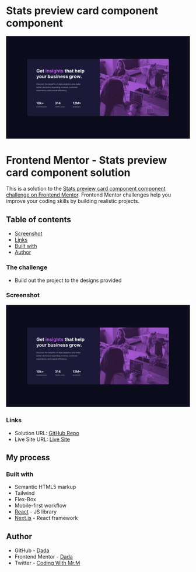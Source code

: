 # Stats preview card component component

![Design preview for the Profile card component coding challenge](./public/images/preview.jpg)

# Frontend Mentor - Stats preview card component solution

This is a solution to the [Stats preview card component component challenge on Frontend Mentor](https://www.frontendmentor.io/challenges/stats-preview-card-component-8JqbgoU62). Frontend Mentor challenges help you improve your coding skills by building realistic projects.

## Table of contents

- [Screenshot](#screenshot)
- [Links](#links)
- [Built with](#built-with)
- [Author](#author)

### The challenge

- Build out the project to the designs provided

### Screenshot

![](./public/images/preview.jpg)

### Links

- Solution URL: [GitHub Repo](https://github.com/Syammed2429/stats-preview-card)
- Live Site URL: [Live Site](https://stats-preview-card-coral-xi.vercel.app/)

## My process

### Built with

- Semantic HTML5 markup
- Tailwind
- Flex-Box
- Mobile-first workflow
- [React](https://reactjs.org/) - JS library
- [Next.js](https://nextjs.org/) - React framework

## Author

- GitHub - [Dada](https://github.com/Syammed2429)
- Frontend Mentor - [Dada](https://www.frontendmentor.io/profile/kerrybli)
- Twitter - [Coding With Mr.M](https://www.twitter.com/Kerry14066781)
